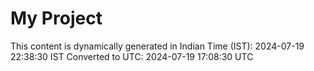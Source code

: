 # My Project

This content is dynamically generated in Indian Time (IST): 2024-07-19 22:38:30 IST
Converted to UTC: 2024-07-19 17:08:30 UTC
